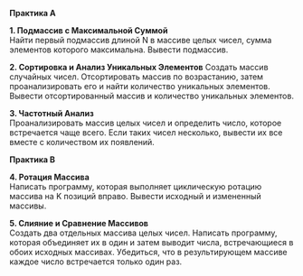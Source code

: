 **Практика А**  

**1. Подмассив с Максимальной Суммой**  
Найти первый подмассив длиной N в массиве целых чисел, сумма элементов которого максимальна. Вывести подмассив.

**2. Сортировка и Анализ Уникальных Элементов**
Создать массив случайных чисел. Отсортировать массив по возрастанию, затем проанализировать его и найти количество уникальных элементов. Вывести отсортированный массив и количество уникальных элементов.

**3. Частотный Анализ**  
Проанализировать массив целых чисел и определить число, которое встречается чаще всего. Если таких чисел несколько, вывести их все вместе с количеством их появлений.

**Практика B**  

**4. Ротация Массива**  
Написать программу, которая выполняет циклическую ротацию массива на K позиций вправо. Вывести исходный и измененный массивы.

**5. Слияние и Сравнение Массивов**  
Создать два отдельных массива целых чисел. Написать программу, которая объединяет их в один и затем выводит числа, встречающиеся в обоих исходных массивах. Убедиться, что в результирующем массиве каждое число встречается только один раз.
